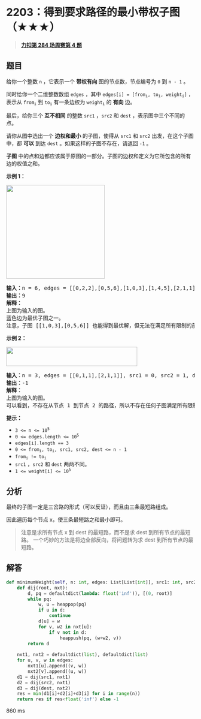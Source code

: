 # 2203：得到要求路径的最小带权子图（★★★）


> <u>**[力扣第 284 场周赛第 4 题](https://leetcode.cn/problems/minimum-weighted-subgraph-with-the-required-paths/)**</u>

## 题目

<p>给你一个整数 <code>n</code> ，它表示一个 <strong>带权有向</strong> 图的节点数，节点编号为 <code>0</code> 到 <code>n - 1</code> 。</p>

<p>同时给你一个二维整数数组 <code>edges</code> ，其中 <code>edges[i] = [from<sub>i</sub>, to<sub>i</sub>, weight<sub>i</sub>]</code> ，表示从 <code>from<sub>i</sub></code> 到 <code>to<sub>i</sub></code> 有一条边权为 <code>weight<sub>i</sub></code> 的 <strong>有向</strong> 边。</p>

<p>最后，给你三个 <strong>互不相同</strong> 的整数 <code>src1</code> ，<code>src2</code> 和 <code>dest</code> ，表示图中三个不同的点。</p>

<p>请你从图中选出一个 <b>边权和最小</b> 的子图，使得从 <code>src1</code> 和 <code>src2</code> 出发，在这个子图中，都 <strong>可以</strong> 到达 <code>dest</code> 。如果这样的子图不存在，请返回 <code>-1</code> 。</p>

<p><strong>子图</strong> 中的点和边都应该属于原图的一部分。子图的边权和定义为它所包含的所有边的权值之和。</p>



<p><strong>示例 1：</strong></p>

<p><img alt="" src="https://assets.leetcode.com/uploads/2022/02/17/example1drawio.png" style="width: 263px; height: 250px;" /></p>

<pre>
<b>输入：</b>n = 6, edges = [[0,2,2],[0,5,6],[1,0,3],[1,4,5],[2,1,1],[2,3,3],[2,3,4],[3,4,2],[4,5,1]], src1 = 0, src2 = 1, dest = 5
<b>输出：</b>9
<strong>解释：</strong>
上图为输入的图。
蓝色边为最优子图之一。
注意，子图 [[1,0,3],[0,5,6]] 也能得到最优解，但无法在满足所有限制的前提下，得到更优解。
</pre>

<p><strong>示例 2：</strong></p>

<p><img alt="" src="https://assets.leetcode.com/uploads/2022/02/17/example2-1drawio.png" style="width: 350px; height: 51px;" /></p>

<pre>
<b>输入：</b>n = 3, edges = [[0,1,1],[2,1,1]], src1 = 0, src2 = 1, dest = 2
<b>输出：</b>-1
<strong>解释：</strong>
上图为输入的图。
可以看到，不存在从节点 1 到节点 2 的路径，所以不存在任何子图满足所有限制。
</pre>



<p><strong>提示：</strong></p>

<ul>
<li><code>3 &lt;= n &lt;= 10<sup>5</sup></code></li>
<li><code>0 &lt;= edges.length &lt;= 10<sup>5</sup></code></li>
<li><code>edges[i].length == 3</code></li>
<li><code>0 &lt;= from<sub>i</sub>, to<sub>i</sub>, src1, src2, dest &lt;= n - 1</code></li>
<li><code>from<sub>i</sub> != to<sub>i</sub></code></li>
<li><code>src1</code> ，<code>src2</code> 和 <code>dest</code> 两两不同。</li>
<li><code>1 &lt;= weight[i] &lt;= 10<sup>5</sup></code></li>
</ul>


## 分析

最终的子图一定是三岔路的形式（可以反证），而且由三条最短路组成。

因此遍历每个节点 x，使三条最短路之和最小即可。

> 注意是求所有节点 x 到 dest 的最短路，而不是求 dest 到所有节点的最短路。
>一个巧妙的方法是将边全部反向，将问题转为求 dest 到所有节点的最短路。


## 解答

```python
def minimumWeight(self, n: int, edges: List[List[int]], src1: int, src2: int, dest: int) -> int:
    def dij(root, nxt):
        d, pq = defaultdict(lambda: float('inf')), [(0, root)]
        while pq:
            w, u = heappop(pq)
            if u in d:
                continue
            d[u] = w
            for v, w2 in nxt[u]:
                if v not in d:
                    heappush(pq, (w+w2, v))
        return d
    
    nxt1, nxt2 = defaultdict(list), defaultdict(list)
    for u, v, w in edges:
        nxt1[u].append((v, w))
        nxt2[v].append((u, w))
    d1 = dij(src1, nxt1)
    d2 = dij(src2, nxt1)
    d3 = dij(dest, nxt2)
    res = min(d1[i]+d2[i]+d3[i] for i in range(n))
    return res if res<float('inf') else -1
```
860 ms
